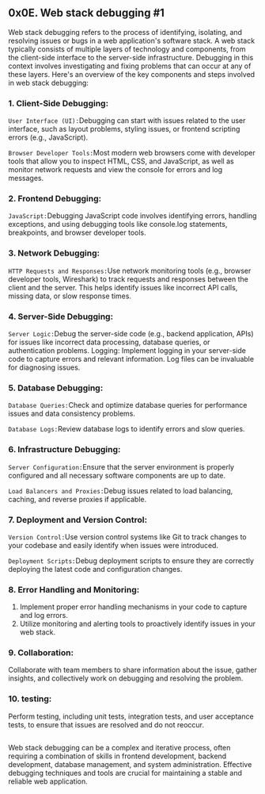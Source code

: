 ## 0x0E. Web stack debugging #1

Web stack debugging refers to the process of identifying, isolating, and resolving issues or bugs in a web application's software stack. A web stack typically consists of multiple layers of technology and components, from the client-side interface to the server-side infrastructure. Debugging in this context involves investigating and fixing problems that can occur at any of these layers. Here's an overview of the key components and steps involved in web stack debugging:

### 1. Client-Side Debugging:

`User Interface (UI):`Debugging can start with issues related to the user interface, such as layout problems, styling issues, or frontend scripting errors (e.g., JavaScript).

`Browser Developer Tools:`Most modern web browsers come with developer tools that allow you to inspect HTML, CSS, and JavaScript, as well as monitor network requests and view the console for errors and log messages.

### 2. Frontend Debugging:

`JavaScript:`Debugging JavaScript code involves identifying errors, handling exceptions, and using debugging tools like console.log statements, breakpoints, and browser developer tools.

### 3. Network Debugging:

`HTTP Requests and Responses:`Use network monitoring tools (e.g., browser developer tools, Wireshark) to track requests and responses between the client and the server. This helps identify issues like incorrect API calls, missing data, or slow response times.

### 4. Server-Side Debugging:

`Server Logic:`Debug the server-side code (e.g., backend application, APIs) for issues like incorrect data processing, database queries, or authentication problems.
Logging: Implement logging in your server-side code to capture errors and relevant information. Log files can be invaluable for diagnosing issues.

### 5. Database Debugging:

`Database Queries:`Check and optimize database queries for performance issues and data consistency problems.

`Database Logs:`Review database logs to identify errors and slow queries.

### 6. Infrastructure Debugging:

`Server Configuration:`Ensure that the server environment is properly configured and all necessary software components are up to date.

`Load Balancers and Proxies:`Debug issues related to load balancing, caching, and reverse proxies if applicable.

### 7. Deployment and Version Control:

`Version Control:`Use version control systems like Git to track changes to your codebase and easily identify when issues were introduced.

`Deployment Scripts:`Debug deployment scripts to ensure they are correctly deploying the latest code and configuration changes.

### 8. Error Handling and Monitoring:

1. Implement proper error handling mechanisms in your code to capture and log errors.
2. Utilize monitoring and alerting tools to proactively identify issues in your web stack.

### 9. Collaboration:

Collaborate with team members to share information about the issue, gather insights, and collectively work on debugging and resolving the problem.

### 10. testing:

Perform testing, including unit tests, integration tests, and user acceptance tests, to ensure that issues are resolved and do not reoccur.

##
Web stack debugging can be a complex and iterative process, often requiring a combination of skills in frontend development, backend development, database management, and system administration. Effective debugging techniques and tools are crucial for maintaining a stable and reliable web application.
